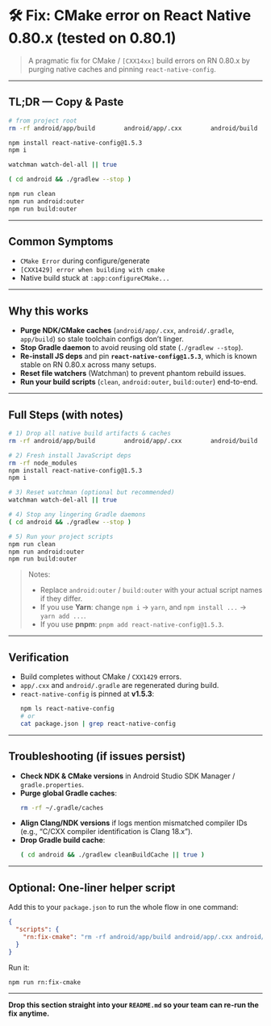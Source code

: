 # 🛠️ Fix: CMake error on React Native 0.80.x (tested on 0.80.1)

> A pragmatic fix for CMake / `[CXX14xx]` build errors on RN 0.80.x by purging native caches and pinning `react-native-config`.

---

## TL;DR — Copy & Paste

```bash
# from project root
rm -rf android/app/build        android/app/.cxx        android/build        android/.gradle        node_modules

npm install react-native-config@1.5.3
npm i

watchman watch-del-all || true

( cd android && ./gradlew --stop )

npm run clean
npm run android:outer
npm run build:outer
```

---

## Common Symptoms

- `CMake Error` during configure/generate
- `[CXX1429] error when building with cmake`
- Native build stuck at `:app:configureCMake...`

---

## Why this works

- **Purge NDK/CMake caches** (`android/app/.cxx`, `android/.gradle`, `app/build`) so stale toolchain configs don’t linger.
- **Stop Gradle daemon** to avoid reusing old state (`./gradlew --stop`).
- **Re-install JS deps** and pin **`react-native-config@1.5.3`**, which is known stable on RN 0.80.x across many setups.
- **Reset file watchers** (Watchman) to prevent phantom rebuild issues.
- **Run your build scripts** (`clean`, `android:outer`, `build:outer`) end-to-end.

---

## Full Steps (with notes)

```bash
# 1) Drop all native build artifacts & caches
rm -rf android/app/build        android/app/.cxx        android/build        android/.gradle

# 2) Fresh install JavaScript deps
rm -rf node_modules
npm install react-native-config@1.5.3
npm i

# 3) Reset watchman (optional but recommended)
watchman watch-del-all || true

# 4) Stop any lingering Gradle daemons
( cd android && ./gradlew --stop )

# 5) Run your project scripts
npm run clean
npm run android:outer
npm run build:outer
```

> Notes:
> - Replace `android:outer` / `build:outer` with your actual script names if they differ.
> - If you use **Yarn**: change `npm i` → `yarn`, and `npm install ...` → `yarn add ...`.
> - If you use **pnpm**: `pnpm add react-native-config@1.5.3`.

---

## Verification

- Build completes without CMake / `CXX1429` errors.
- `app/.cxx` and `android/.gradle` are regenerated during build.
- `react-native-config` is pinned at **v1.5.3**:
  ```bash
  npm ls react-native-config
  # or
  cat package.json | grep react-native-config
  ```

---

## Troubleshooting (if issues persist)

- **Check NDK & CMake versions** in Android Studio SDK Manager / `gradle.properties`.
- **Purge global Gradle caches**:
  ```bash
  rm -rf ~/.gradle/caches
  ```
- **Align Clang/NDK versions** if logs mention mismatched compiler IDs (e.g., “C/CXX compiler identification is Clang 18.x”).
- **Drop Gradle build cache**:
  ```bash
  ( cd android && ./gradlew cleanBuildCache || true )
  ```

---

## Optional: One-liner helper script

Add this to your `package.json` to run the whole flow in one command:

```json
{
  "scripts": {
    "rn:fix-cmake": "rm -rf android/app/build android/app/.cxx android/build android/.gradle node_modules && npm install react-native-config@1.5.3 && npm i && watchman watch-del-all || true && cd android && ./gradlew --stop && cd .. && npm run clean && npm run android:outer && npm run build:outer"
  }
}
```

Run it:
```bash
npm run rn:fix-cmake
```

---

**Drop this section straight into your `README.md` so your team can re-run the fix anytime.**

